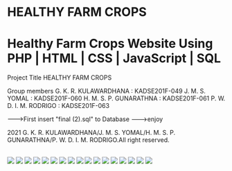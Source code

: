 # HEALTHY FARM CROPS 
<h1>Healthy Farm Crops Website Using PHP | HTML | CSS | JavaScript | SQL</h1>
<p>
Project Title
	HEALTHY FARM CROPS

Group members
	G. K. R. KULAWARDHANA : KADSE201F-049
	J. M. S. YOMAL : KADSE201F-060
	H. M. S. P. GUNARATHNA : KADSE201F-061
	P. W. D. I. M. RODRIGO : KADSE201F-063

--->First insert "final (2).sql" to Database
--->enjoy

2021 G. K. R. KULAWARDHANA/J. M. S. YOMAL/H. M. S. P. GUNARATHNA/P. W. D. I. M. RODRIGO.All right reserved.
</p>
<br>
<img src="freshshop/SS/g1.jpeg" ">
<img src="freshshop/SS/g2.jpeg" ">
<img src="freshshop/SS/g3.jpeg" ">
<img src="freshshop/SS/l4.jpeg" ">
<img src="freshshop/SS/l5.jpeg" ">
<img src="freshshop/SS/b6.jpeg" ">
<img src="freshshop/SS/b7.jpeg" ">
<img src="freshshop/SS/b8.jpeg" ">
<img src="freshshop/SS/b9.jpeg" ">
<img src="freshshop/SS/s10.jpeg" ">
<img src="freshshop/SS/s11.jpeg" ">
<img src="freshshop/SS/s12.jpeg" ">
<img src="freshshop/SS/a13.jpeg" ">
<img src="freshshop/SS/a14.jpeg" ">
<img src="freshshop/SS/a15.jpeg" ">
<img src="freshshop/SS/a16.jpeg" ">
<img src="freshshop/SS/a17.jpeg" ">
